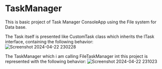 # TaskManager
This is basic project of Task Manager ConsoleApp using the File system for Data base.

The Task itself is presented like CustomTask class which inherits the ITask interface, containing the following behavior:
![Screenshot 2024-04-22 230228](https://github.com/vaccetoo/TaskManager/assets/143093448/f5211b92-600b-40b3-9b92-ef0f3b862da7)

The TaskManager which i am calling FileTaskManager int this project is represented with the following behavior:
![Screenshot 2024-04-22 231023](https://github.com/vaccetoo/TaskManager/assets/143093448/4cc3ed72-c5b3-49ee-83e5-68ffd1ca935b)
